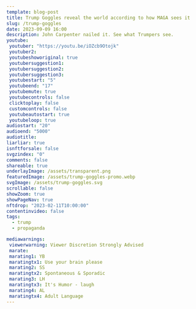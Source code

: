 ```yaml
---
template: blog-post
title: Trump Goggles reveal the world according to how MAGA sees it
slug: /trump-goggles
date: 2023-09-09 16:00
description: John Carpenter nailed it. See what Trumpers see.
youtube:
 youtuber: "https://youtu.be/iOZcb9Otojk"
 youtuber2: 
 youtubeshoworiginal: true
 youtubersuggestion1: 
 youtubersuggestion2: 
 youtubersuggestion3: 
 youtubestart: "5"
 youtubeend: "17"
 youtubemute: true
 youtubecontrols: false
 clicktoplay: false
 customcontrols: false
 youtubeautostart: true
 youtubeloop: true
audiostart: "20"
audioend: "5000"
audiotitle: 
liarliar: true
isnftforsale: false
svgzindex: "0"
comments: false
shareable: true
underlayImage: /assets/transparent.png
featuredImage: /assets/trump-goggles-promo.webp
svgImage: /assets/trump-goggles.svg
scrollable: false
showZoom: true
showPageNav: true
nftdrop: "2023-02-11T10:00:00"
contentinvideo: false
tags: 
  - trump
  - propaganda

mediawarnings:
 viewerwarning: Viewer Discretion Strongly Advised
 marate: 
 marating1: YB
 maratingtx1: Use your brain please
 marating2: SS
 maratingtx2: Spontaneous & Sporadic
 marating3: LH
 maratingtx3: It's Humor - laugh
 marating4: AL
 maratingtx4: Adult Language
---
```






<!-- <h2 class="neonText" style="text-align: center;">BUY THE NFT!</h2>
<nft-card style="border:none;border-radius:12px" contractAddress="0x495f947276749ce646f68ac8c248420045cb7b5e" tokenId="14583650834310525071617320783641503123203461641321595508191183187330132344833"> </nft-card> -->

<!-- XjuLZwlDxh8 -->


<!-- 
iOZcb9Otojk

yjw_DuNkOUw -->
